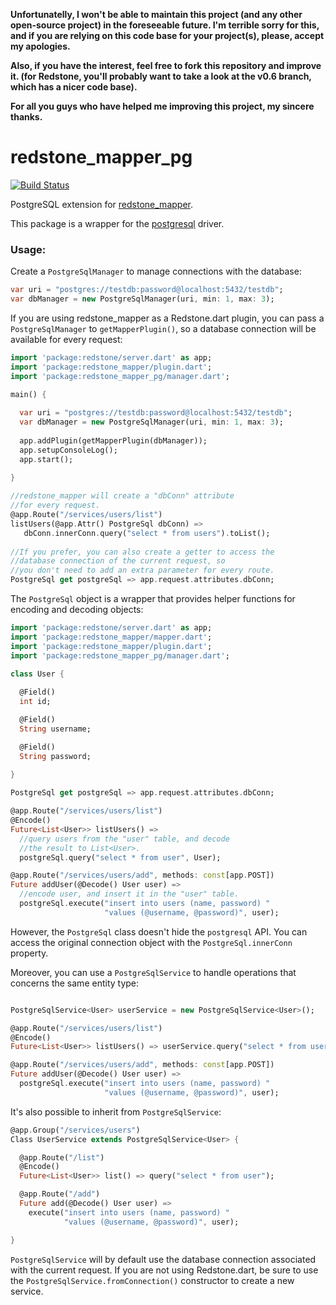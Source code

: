 **Unfortunatelly, I won't be able to maintain this project (and any other open-source project) in the foreseeable future. I'm terrible sorry for this, and if you are relying on this code base for your project(s), please, accept my apologies.** 

**Also, if you have the interest, feel free to fork this repository and improve it. (for Redstone, you'll probably want to take a look at the v0.6 branch, which has a nicer code base).**

**For all you guys who have helped me improving this project, my sincere thanks.**

redstone_mapper_pg
==================

[![Build Status](https://drone.io/github.com/luizmineo/redstone_mapper_pg/status.png)](https://drone.io/github.com/luizmineo/redstone_mapper_pg/latest)

PostgreSQL extension for [redstone_mapper](https://github.com/luizmineo/redstone_mapper).

This package is a wrapper for the [postgresql](https://github.com/xxgreg/postgresql) driver.

### Usage:

Create a `PostgreSqlManager` to manage connections with the database:

```dart
var uri = "postgres://testdb:password@localhost:5432/testdb";
var dbManager = new PostgreSqlManager(uri, min: 1, max: 3);
```

If you are using redstone_mapper as a Redstone.dart plugin, you can pass a `PostgreSqlManager` to `getMapperPlugin()`, 
so a database connection will be available for every request:

```dart
import 'package:redstone/server.dart' as app;
import 'package:redstone_mapper/plugin.dart';
import 'package:redstone_mapper_pg/manager.dart';

main() {
  
  var uri = "postgres://testdb:password@localhost:5432/testdb";
  var dbManager = new PostgreSqlManager(uri, min: 1, max: 3);
  
  app.addPlugin(getMapperPlugin(dbManager));
  app.setupConsoleLog();
  app.start();
  
}

//redstone_mapper will create a "dbConn" attribute
//for every request.
@app.Route("/services/users/list")
listUsers(@app.Attr() PostgreSql dbConn) =>
   dbConn.innerConn.query("select * from users").toList();
   
//If you prefer, you can also create a getter to access the
//database connection of the current request, so
//you don't need to add an extra parameter for every route.
PostgreSql get postgreSql => app.request.attributes.dbConn;

```

The `PostgreSql` object is a wrapper that provides helper functions for encoding and decoding objects:

```dart
import 'package:redstone/server.dart' as app;
import 'package:redstone_mapper/mapper.dart';
import 'package:redstone_mapper/plugin.dart';
import 'package:redstone_mapper_pg/manager.dart';

class User {
  
  @Field()
  int id;

  @Field()
  String username;

  @Field()
  String password;
  
}

PostgreSql get postgreSql => app.request.attributes.dbConn;

@app.Route("/services/users/list")
@Encode()
Future<List<User>> listUsers() => 
  //query users from the "user" table, and decode
  //the result to List<User>.
  postgreSql.query("select * from user", User);

@app.Route("/services/users/add", methods: const[app.POST])
Future addUser(@Decode() User user) => 
  //encode user, and insert it in the "user" table.
  postgreSql.execute("insert into users (name, password) "
                     "values (@username, @password)", user);

```

However, the `PostgreSql` class doesn't hide the `postgresql` API. You can access 
the original connection object with the `PostgreSql.innerConn` property.

Moreover, you can use a `PostgreSqlService` to handle operations that concerns the same entity type:

```dart

PostgreSqlService<User> userService = new PostgreSqlService<User>();

@app.Route("/services/users/list")
@Encode()
Future<List<User>> listUsers() => userService.query("select * from user"); 

@app.Route("/services/users/add", methods: const[app.POST])
Future addUser(@Decode() User user) => 
  postgreSql.execute("insert into users (name, password) "
                     "values (@username, @password)", user);

```

It's also possible to inherit from `PostgreSqlService`:

```dart
@app.Group("/services/users")
Class UserService extends PostgreSqlService<User> {

  @app.Route("/list")
  @Encode()
  Future<List<User>> list() => query("select * from user");

  @app.Route("/add")
  Future add(@Decode() User user) =>
    execute("insert into users (name, password) "
            "values (@username, @password)", user);

}
```

`PostgreSqlService` will by default use the database connection associated with the current request. If you are not using
Redstone.dart, be sure to use the `PostgreSqlService.fromConnection()` constructor to create a new service.

